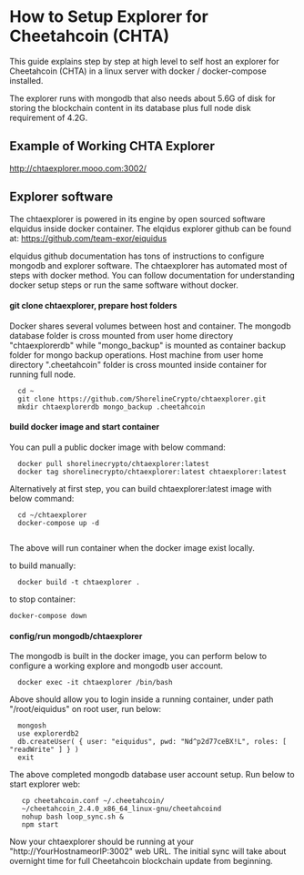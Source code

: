 # How to Setup Explorer for Cheetahcoin (CHTA) 

This guide explains step by step at high level to self host an explorer for Cheetahcoin (CHTA) in a linux server with docker / docker-compose installed.

The explorer runs with mongodb that also needs about 5.6G of disk for storing the blockchain content in its database plus full node disk requirement of 4.2G. 

## Example of Working CHTA Explorer

http://chtaexplorer.mooo.com:3002/

## Explorer software

The chtaexplorer is powered in its engine by open sourced software eIquidus inside docker container. The eIqidus explorer github can be found at:
https://github.com/team-exor/eiquidus

eIquidus github documentation has tons of instructions to configure mongodb and explorer software. The chtaexplorer has automated most of steps with docker method.
You can follow documentation for understanding docker setup steps or run the same software without docker. 

#### git clone chtaexplorer, prepare host folders

Docker shares several volumes between host and container. The mongodb database folder is cross mounted from user home directory "chtaexplorerdb" while "mongo_backup"
is mounted as container backup folder for mongo backup operations. Host machine from user home directory ".cheetahcoin" folder is cross mounted inside container for running full node. 

```
  cd ~
  git clone https://github.com/ShorelineCrypto/chtaexplorer.git
  mkdir chtaexplorerdb mongo_backup .cheetahcoin

```

#### build docker image and start container

You can pull a public docker image with below command:

```
  docker pull shorelinecrypto/chtaexplorer:latest
  docker tag shorelinecrypto/chtaexplorer:latest chtaexplorer:latest
```

Alternatively at first step, you can build chtaexplorer:latest image with below command:

```
  cd ~/chtaexplorer
  docker-compose up -d
  
```

The above will run container when the docker image exist locally. 

to build manually:

```
  docker build -t chtaexplorer .
```

to stop container:
```
docker-compose down
```

#### config/run mongodb/chtaexplorer

The mongodb is built in the docker image, you can perform below to configure a working explore and mongodb user account.

```
  docker exec -it chtaexplorer /bin/bash
```

Above should allow you to login inside a running container, under path "/root/eiquidus" on root user, run below:
```
  mongosh
  use explorerdb2
  db.createUser( { user: "eiquidus", pwd: "Nd^p2d77ceBX!L", roles: [ "readWrite" ] } )
  exit
```

The above completed mongodb database user account setup. Run below to start explorer web:

```
   cp cheetahcoin.conf ~/.cheetahcoin/
   ~/cheetahcoin_2.4.0_x86_64_linux-gnu/cheetahcoind
   nohup bash loop_sync.sh &
   npm start
```

Now your chtaexplorer should be running at your "http://YourHostnameorIP:3002" web URL.
The initial sync will take about overnight time for full Cheetahcoin blockchain update from beginning. 

